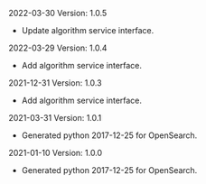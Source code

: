 2022-03-30 Version: 1.0.5
- Update algorithm service interface.

2022-03-29 Version: 1.0.4
- Add algorithm service interface.

2021-12-31 Version: 1.0.3
- Add algorithm service interface.

2021-03-31 Version: 1.0.1
- Generated python 2017-12-25 for OpenSearch.

2021-01-10 Version: 1.0.0
- Generated python 2017-12-25 for OpenSearch.

